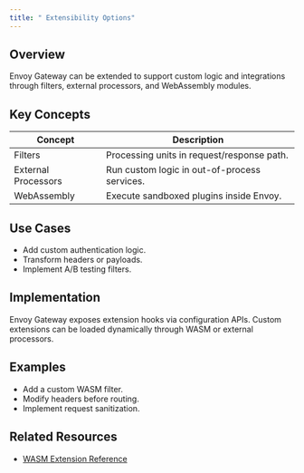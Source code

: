 ```yaml
---
title: " Extensibility Options"
---
```


## Overview
Envoy Gateway can be extended to support custom logic and integrations through filters, external processors, and WebAssembly modules.

## Key Concepts

| Concept | Description |
|----------|--------------|
| Filters | Processing units in request/response path. |
| External Processors | Run custom logic in out-of-process services. |
| WebAssembly | Execute sandboxed plugins inside Envoy. |

## Use Cases
- Add custom authentication logic.  
- Transform headers or payloads.  
- Implement A/B testing filters.  

## Implementation
Envoy Gateway exposes extension hooks via configuration APIs. Custom extensions can be loaded dynamically through WASM or external processors.

## Examples
- Add a custom WASM filter.  
- Modify headers before routing.  
- Implement request sanitization.

## Related Resources
- [WASM Extension Reference](https://www.envoyproxy.io/docs/envoy/latest/wasm)
